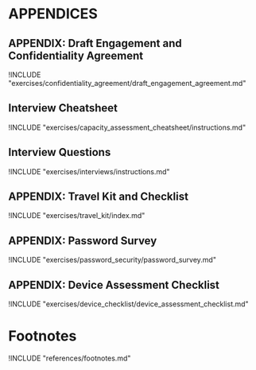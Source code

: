 
# APPENDICES

<!-- Definitions -->
<!-- ## APPENDIX: Code of Conduct and SAFETAG Governance

!INCLUDE "document_matter/CODE_OF_CONDUCT.md" -->

<!-- ## APPENDIX: How to read SAFETAG

!INCLUDE "document_matter/how_to_read_this_guide.guide.md" -->

<!-- ## APPENDIX: How to contribute to SAFETAG

!INCLUDE "document_matter/CONTRIBUTING.md" -->

## APPENDIX: Draft Engagement and Confidentiality Agreement

!INCLUDE "exercises/confidentiality_agreement/draft_engagement_agreement.md"

## Interview Cheatsheet

!INCLUDE "exercises/capacity_assessment_cheatsheet/instructions.md"

## Interview Questions

!INCLUDE "exercises/interviews/instructions.md"

## APPENDIX: Travel Kit and Checklist

!INCLUDE "exercises/travel_kit/index.md"

<!-- ## APPENDIX: Password Dictionaries

!INCLUDE "exercises/password_security/dictionary_creation.md" -->

## APPENDIX: Password Survey

!INCLUDE "exercises/password_security/password_survey.md"

## APPENDIX: Device Assessment Checklist

!INCLUDE "exercises/device_checklist/device_assessment_checklist.md"

<!-- ## APPENDIX: Remote Facilitation

!INCLUDE "exercises/remote_facilitation/index.md" -->

# Footnotes

<!-- Load Footnotes -->
!INCLUDE "references/footnotes.md"
